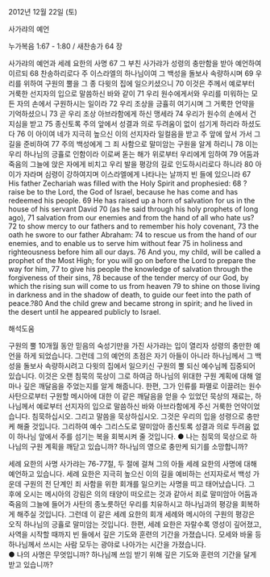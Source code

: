 2012년 12월 22일 (토)

사가랴의 예언



누가복음 1:67 - 1:80 / 새찬송가 64 장


사가랴의 예언과 세례 요한의 사명
67 그 부친 사가랴가 성령의 충만함을 받아 예언하여 이르되 68 찬송하리로다 주 이스라엘의 하나님이여 그 백성을 돌보사 속량하시며 69 우리를 위하여 구원의 뿔을 그 종 다윗의 집에 일으키셨으니 70 이것은 주께서 예로부터 거룩한 선지자의 입으로 말씀하신 바와 같이 71 우리 원수에게서와 우리를 미워하는 모든 자의 손에서 구원하시는 일이라 72 우리 조상을 긍휼히 여기시며 그 거룩한 언약을 기억하셨으니 73 곧 우리 조상 아브라함에게 하신 맹세라 74 우리가 원수의 손에서 건지심을 받고 75 종신토록 주의 앞에서 성결과 의로 두려움이 없이 섬기게 하리라 하셨도다 76 이 아이여 네가 지극히 높으신 이의 선지자라 일컬음을 받고 주 앞에 앞서 가서 그 길을 준비하여 77 주의 백성에게 그 죄 사함으로 말미암는 구원을 알게 하리니 78 이는 우리 하나님의 긍휼로 인함이라 이로써 돋는 해가 위로부터 우리에게 임하여 79 어둠과 죽음의 그늘에 앉은 자에게 비치고 우리 발을 평강의 길로 인도하시리로다 하니라 80 아이가 자라며 심령이 강하여지며 이스라엘에게 나타나는 날까지 빈 들에 있으니라 
67 His father Zechariah was filled with the Holy Spirit and prophesied: 
68 ?raise be to the Lord, the God of Israel, because he has come and has redeemed his people. 69 He has raised up a horn of salvation for us in the house of his servant David 70 (as he said through his holy prophets of long ago), 71 salvation from our enemies and from the hand of all who hate us? 72 to show mercy to our fathers and to remember his holy covenant, 73 the oath he swore to our father Abraham: 74 to rescue us from the hand of our enemies, and to enable us to serve him without fear 75 in holiness and righteousness before him all our days. 76 And you, my child, will be called a prophet of the Most High; for you will go on before the Lord to prepare the way for him, 77 to give his people the knowledge of salvation through the forgiveness of their sins, 78 because of the tender mercy of our God, by which the rising sun will come to us from heaven 79 to shine on those living in darkness and in the shadow of death, to guide our feet into the path of peace.?80 And the child grew and became strong in spirit; and he lived in the desert until he appeared publicly to Israel.

해석도움





구원의 뿔
10개월 동안 믿음의 숙성기만을 가진 사가랴는 입이 열리자 성령의 충만한 예언을 하게 되었습니다. 그런데 그의 예언의 초점은 자기 아들이 아니라 하나님께서 그 백성을 돌보사 속량하시려고 다윗의 집에서 일으키신 구원의 뿔 되신 예수님께 집중되어 있습니다. 이것은 오랜 침묵의 묵상이 그로 하여금 하나님의 위대한 구원 계획에 대해 얼마나 깊은 깨달음을 주었는지를 알게 해줍니다. 한편, 그가 인류를 파멸로 이끌려는 원수 사탄으로부터 구원할 메시아에 대한 이 같은 깨달음을 얻을 수 있었던 묵상의 재료는, 하나님께서 예로부터 선지자의 입으로 말씀하신 바와 아브라함에게 주신 거룩한 언약이었습니다. 침묵하십시오. 그리고 말씀을 묵상하십시오. 그것은 우리의 입을 성령으로 충만케 해줄 것입니다. 그리하여 예수 그리스도로 말미암아 종신토록 성결과 의로 두려움 없이 하나님 앞에서 주를 섬기는 복을 회복시켜 줄 것입니다. 
● 나는 침묵의 묵상으로 하나님의 구원 계획을 깨닫고 있습니까? 하나님의 영으로 충만케 되기를 소망합니까? 

세례 요한의 사명
사가랴는 76-77절, 두 절에 걸쳐 그의 아들 세례 요한의 사명에 대해 예언하고 있습니다. 세례 요한은 지극히 높으신 이의 길을 예비하는 선지자로서 백성 가운데 구원의 전 단계인 죄 사함을 위한 회개를 일으키는 사명을 띠고 태어났습니다. 그 후에 오시는 메시아의 강림은 의의 태양이 떠오르는 것과 같아서 죄로 말미암아 어둠과 죽음의 그늘에 들어가 사탄의 종노릇하던 우리를 치유하시고 하나님과의 평강을 회복하게 해주실 것입니다. 그런데 이 같은 세례 요한의 회개 세례와 메시아의 구원의 평강은 오직 하나님의 긍휼로 말미암는 것입니다. 한편, 세례 요한은 자랄수록 영성이 깊어졌고, 사역을 시작할 때까지 빈 들에서 깊은 기도와 훈련의 기간을 가졌습니다. 모세와 바울 등 하나님께서 쓰시는 사람 모두는 광야로 나아가는 시간을 가졌습니다.  
● 나의 사명은 무엇입니까? 하나님께 쓰임 받기 위해 깊은 기도와 훈련의 기간을 달게 받고 있습니까?